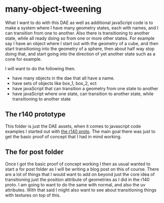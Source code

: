 ﻿# many-object-tweening

What I want to do with this DAE as well as additional javaScript code is to make a system where I have many geometry states, each with names, and I can transition from one to another. Also there is transitioning to another state, while all ready doing so from one or more other states. For example say I have an object where I start out with the geometry of a cube, and then start transitioning into the geometry of a sphere, then about half way stop doing that, and start going into the direction of yet another state such as a cone for example.

I will want to do the following then.

* have many objects in the dae that all have a name.
* have sets of objects like box_1, box_2, ect
* have javaScript that can transition a geometry from one state to another
* have javaScript where one state, can transition to another state, while transitioning to another state

## The r140 prototype

This folder is just the DAE assets, when it comes to javascript code examples I started out with [the r140 proto](https://github.com/dustinpfister/test_threejs/tree/master/views/demos/r140/proto-many-object-tweening). The main goal there was just to get the basic proof of concept that I had in mind working.

## The for post folder

Once I got the basic proof of concept working I then as usual wanted to start a for post folder as I will be writing a blog post on this of course. There are a lot of things that I would want to add on beyond just the core idea of transitioning just the position attribute of geometries as I did in the r140 proto. I am going to want to do the same with normal, and also the uv attributes. With that said I might also want to see about transitioning things with textures on top of this.

